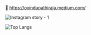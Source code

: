 
🔗 https://ovindupathiraja.medium.com/
<br/>

![Instagram story - 1](https://github.com/OvinduPathiraja/OvinduPathiraja/assets/128158494/f8dcd833-acd2-432d-bf4c-64c25497932e)

![Top Langs](https://github-readme-stats.vercel.app/api/top-langs/?username=OvinduPathiraja&layout=compact)


<!---
OvinduPathiraja/OvinduPathiraja is a ✨ special ✨ repository because its `README.md` (this file) appears on your GitHub profile.
You can click the Preview link to take a look at your changes.
--->
